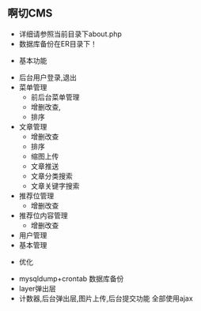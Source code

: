 ﻿## 啊切CMS
- 详细请参照当前目录下about.php
- 数据库备份在ER目录下！

* 基本功能
- 后台用户登录,退出
- 菜单管理
    * 前后台菜单管理
    * 增删改查,
    * 排序  
- 文章管理
    * 增删改查
    * 排序
    * 缩图上传
    * 文章推送
    * 文章分类搜索
    * 文章关键字搜索
- 推荐位管理
    * 增删改查
- 推荐位内容管理
    * 增删改查
- 用户管理
- 基本管理
* 优化
- mysqldump+crontab 数据库备份
- layer弹出层
- 计数器,后台弹出层,图片上传,后台提交功能 全部使用ajax